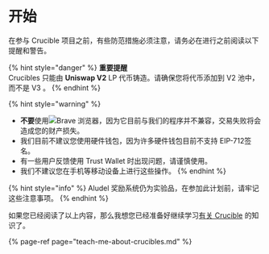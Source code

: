 # 开始

在参与 Crucible 项目之前，有些防范措施必须注意，请务必在进行之前阅读以下提醒和警告。

{% hint style="danger" %}
**重要提醒**  
Crucibles 只能由 **Uniswap V2** LP 代币铸造。请确保您将代币添加到 V2 池中，而不是 V3 。
{% endhint %}

{% hint style="warning" %}
* **不要**使用![](https://firebasestorage.googleapis.com/v0/b/gitbook-28427.appspot.com/o/assets%2F-MZtVtOEMQShtte8TrMq%2F-M_7MUcgZAdkMiyqBsW1%2F-M_7NXHZsBftQq_mrhe9%2Fbrave.png?alt=media&token=b5e1c802-edd2-4348-908d-0b147d3c9b40)Brave 浏览器，因为它目前与我们的程序并不兼容，交易失败将会造成您的财产损失。
* 我们目前不建议您使用硬件钱包，因为许多硬件钱包目前不支持 EIP-712签名。
* 有一些用户反馈使用 Trust Wallet 时出现问题，请谨慎使用。
* 我们不建议您在手机等移动设备上进行这些操作。
{% endhint %}

{% hint style="info" %}
Aludel 奖励系统仍为实验品，在参加此计划前，请牢记这些注意事项。
{% endhint %}

如果您已经阅读了以上内容，那么我想您已经准备好继续学习[有关 Crucible](teach-me-about-crucibles.md) 的知识了。

{% page-ref page="teach-me-about-crucibles.md" %}



